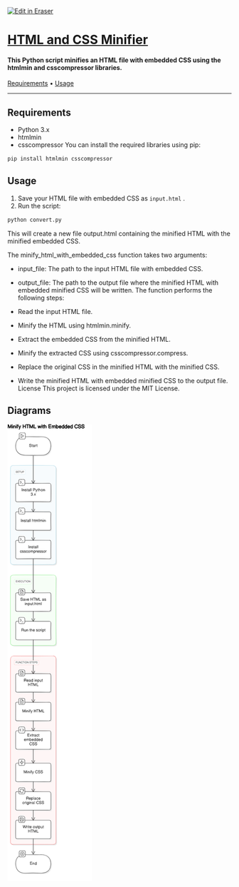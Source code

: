 <p><a target="_blank" href="https://app.eraser.io/workspace/6XEqNIjQGB0cKieTPlYE" id="edit-in-eraser-github-link"><img alt="Edit in Eraser" src="https://firebasestorage.googleapis.com/v0/b/second-petal-295822.appspot.com/o/images%2Fgithub%2FOpen%20in%20Eraser.svg?alt=media&amp;token=968381c8-a7e7-472a-8ed6-4a6626da5501"></a></p>

# [﻿HTML and CSS Minifier](https://github.com/ronknight/HTML-and-CSS-Minifier) 
#### This Python script minifies an HTML file with embedded CSS using the htmlmin and csscompressor libraries.
 [﻿Requirements](#requirements) • [﻿Usage](#usage) 

---

## Requirements
- Python 3.x
- htmlmin
- csscompressor
You can install the required libraries using pip:

```bash
pip install htmlmin csscompressor
```
## Usage
1. Save your HTML file with embedded CSS as `input.html` .
2. Run the script:
```python
python convert.py
```
This will create a new file output.html containing the minified HTML with the minified embedded CSS.

The minify_html_with_embedded_css function takes two arguments:

- input_file: The path to the input HTML file with embedded CSS.
- output_file: The path to the output file where the minified HTML with embedded minified CSS will be written.
The function performs the following steps:

- Read the input HTML file.
- Minify the HTML using htmlmin.minify.
- Extract the embedded CSS from the minified HTML.
- Minify the extracted CSS using csscompressor.compress.
- Replace the original CSS in the minified HTML with the minified CSS.
- Write the minified HTML with embedded minified CSS to the output file.
License
This project is licensed under the MIT License.


<!-- eraser-additional-content -->
## Diagrams
<!-- eraser-additional-files -->
<a href="/README-Minify HTML with Embedded CSS-1.eraserdiagram" data-element-id="WJp3Fc-bPd5nyRcn8tyTc"><img src="/.eraser/6XEqNIjQGB0cKieTPlYE___3Jivg2tjMecMlrHwbIVIBR8f7U03___---diagram----c55cb5e0dabdc3f5829434801d44c35f-Minify-HTML-with-Embedded-CSS.png" alt="" data-element-id="WJp3Fc-bPd5nyRcn8tyTc" /></a>
<!-- end-eraser-additional-files -->
<!-- end-eraser-additional-content -->
<!--- Eraser file: https://app.eraser.io/workspace/6XEqNIjQGB0cKieTPlYE --->